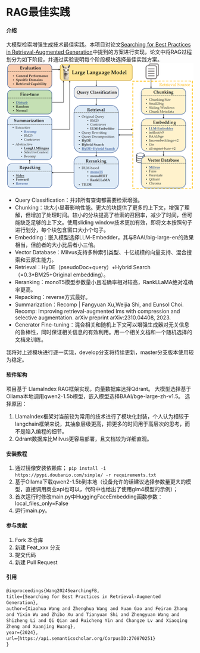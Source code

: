# RAG最佳实践

#### 介绍
大模型检索增强生成技术最佳实践。本项目对论文[Searching for Best Practices in Retrieval-Augmented
Generation](https://arxiv.org/abs/2407.01219)中提到的方案进行实现，论文中将RAG过程划分为如下阶段，并通过实验说明每个阶段模块选择最佳实践方案。
![img.png](img.png)
- Query Classification：并非所有查询都需要检索增强。
- Chunking：块大小显著影响性能。更大的块提供了更多的上下文，增强了理解，但增加了处理时间。较小的分块提高了检索的召回率，减少了时间，但可能缺乏足够的上下文。使用sliding window技术更加有效，即将文本按照句子进行划分，每个块包含窗口大小个句子。
- Embedding：嵌入模型选择LLM-Embedder，其与BAAI/big-large-en的效果相当，但前者的大小比后者小三倍。
- Vector Database：Milvus支持多种索引类型、十亿规模的向量支持、混合搜索和云原生能力。
- Retrieval：HyDE（pseudoDoc+query）+Hybrid Search（=0.3*BM25+Original embedding）。
- Reranking：monoT5模型参数量小且准确率相对较高，RankLLaMA绝对准确率更高。
- Repacking：reverse方式最好。
- Summarization：Recomp | Fangyuan Xu,Weijia Shi, and Eunsol Choi. Recomp: Improving retrieval-augmented lms with compression and selective augmentation. arXiv preprint arXiv:2310.04408, 2023.
- Generator Fine-tuning：混合相关和随机上下文可以增强生成器对无关信息的鲁棒性，同时保证相关信息的有效利用。用一个相关文档和一个随机选择的文档来训练。

我将对上述模块进行逐一实现，develop分支将持续更新，master分支版本使用较为稳定。

#### 软件架构
项目基于 LlamaIndex RAG框架实现，向量数据库选择Qdrant。
大模型选择基于Ollama本地调用qwen2-1.5b模型，嵌入模型选择BAAI/bge-large-zh-v1.5。
选择原因：
1. LlamaIndex框架对当前较为常用的技术进行了模块化封装，个人认为相较于langchain框架来说，其抽象层级更高，把更多的时间用于高层次的思考，而不是陷入编程的细节。
2. Qdrant数据库比Milvus更容易部署，且文档较为详细直观。


#### 安装教程

1. 通过镜像安装依赖库；
    `pip install -i https://pypi.doubanio.com/simple/ -r requirements.txt`
2. 基于Ollama下载qwen2-1.5b到本地（设备允许的话建议选择参数量更大的模型，直接调用商业api也可以，代码中也给出了使用glm4模型的示例）； 
3. 首次运行时修改main.py中HuggingFaceEmbedding函数参数：local_files_only=False
4. 运行main.py。

#### 参与贡献

1.  Fork 本仓库
2.  新建 Feat_xxx 分支
3.  提交代码
4.  新建 Pull Request

#### 引用
```
@inproceedings{Wang2024SearchingFB,
title={Searching for Best Practices in Retrieval-Augmented Generation},
author={Xiaohua Wang and Zhenghua Wang and Xuan Gao and Feiran Zhang and Yixin Wu and Zhibo Xu and Tianyuan Shi and Zhengyuan Wang and Shizheng Li and Qi Qian and Ruicheng Yin and Changze Lv and Xiaoqing Zheng and Xuanjing Huang},
year={2024},
url={https://api.semanticscholar.org/CorpusID:270870251}
}
```